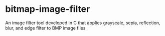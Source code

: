 # bitmap-image-filter
An image filter tool developed in C that applies grayscale, sepia, reflection, blur, and edge filter to BMP image files
